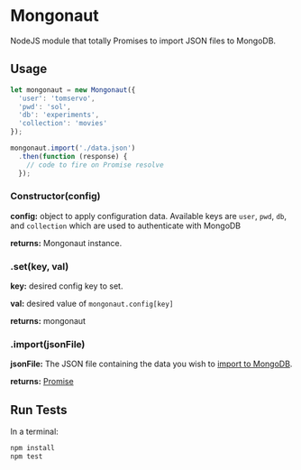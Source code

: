 # Mongonaut
NodeJS module that totally Promises to import JSON files to MongoDB.

## Usage
```javascript
let mongonaut = new Mongonaut({
  'user': 'tomservo',
  'pwd': 'sol',
  'db': 'experiments',
  'collection': 'movies'
});

mongonaut.import('./data.json')
  .then(function (response) {
    // code to fire on Promise resolve
  });
```

### Constructor(config)
**config:** object to apply configuration data. Available keys are `user`, `pwd`, `db`, and `collection` which are used to authenticate with MongoDB

**returns:** Mongonaut instance.

### .set(key, val)
**key:** desired config key to set.

**val:** desired value of `mongonaut.config[key]`

**returns:** mongonaut

### .import(jsonFile)
**jsonFile:** The JSON file containing the data you wish to [import to MongoDB](https://docs.mongodb.org/manual/reference/program/mongoimport/).

**returns:** [Promise](https://developer.mozilla.org/en-US/docs/Web/JavaScript/Reference/Global_Objects/Promise)

## Run Tests
In a terminal:
```javascript
npm install
npm test
```
